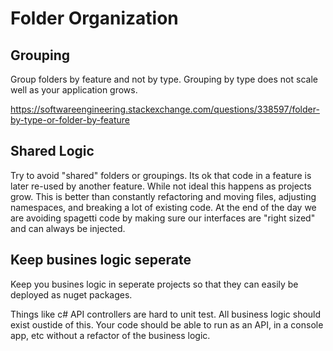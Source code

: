 # Folder Organization
## Grouping
Group folders by feature and not by type. Grouping by type does not scale well as your application grows. 

https://softwareengineering.stackexchange.com/questions/338597/folder-by-type-or-folder-by-feature

## Shared Logic
Try to avoid "shared" folders or groupings. Its ok that code in a feature is later re-used by another feature. While not ideal this happens as projects grow. This is better than constantly refactoring and moving files, adjusting namespaces, and breaking a lot of existing code. At the end of the day we are avoiding spagetti code by making sure our interfaces are "right sized" and can always be injected.

## Keep busines logic seperate
Keep you busines logic in seperate projects so that they can easily be deployed as nuget packages. 

Things like c# API controllers are hard to unit test. All business logic should exist oustide of this. Your code should be able to run as an API, in a console app, etc without a refactor of the business logic.




